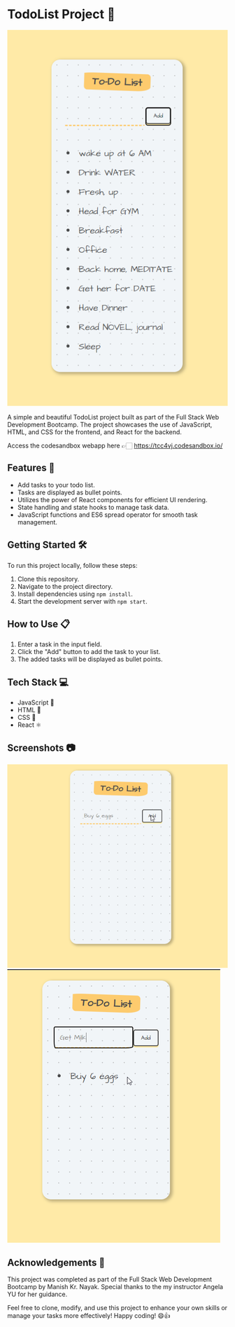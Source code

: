 # TodoList Project 📝

![TodoList Screenshot](screenshots\Screenshot_1.png)

A simple and beautiful TodoList project built as part of the Full Stack Web Development Bootcamp. The project showcases the use of JavaScript, HTML, and CSS for the frontend, and React for the backend.

Access the codesandbox webapp here 👉🏻 https://tcc4vj.codesandbox.io/

## Features 🚀

- Add tasks to your todo list.
- Tasks are displayed as bullet points.
- Utilizes the power of React components for efficient UI rendering.
- State handling and state hooks to manage task data.
- JavaScript functions and ES6 spread operator for smooth task management.

## Getting Started 🛠️

To run this project locally, follow these steps:

1. Clone this repository.
2. Navigate to the project directory.
3. Install dependencies using `npm install`.
4. Start the development server with `npm start`.

## How to Use 📋

1. Enter a task in the input field.
2. Click the "Add" button to add the task to your list.
3. The added tasks will be displayed as bullet points.

## Tech Stack 💻

- JavaScript 🚀
- HTML 🧱
- CSS 🎨
- React ⚛

## Screenshots 📷

![Screenshot 1](screenshots\Screenshot_2.png)
![Screenshot 2](screenshots\Screenshot_3.png)

## Acknowledgements 👏

This project was completed as part of the Full Stack Web Development Bootcamp by Manish Kr. Nayak. Special thanks to the my instructor Angela YU for her guidance.

Feel free to clone, modify, and use this project to enhance your own skills or manage your tasks more effectively! Happy coding! 😄👍
